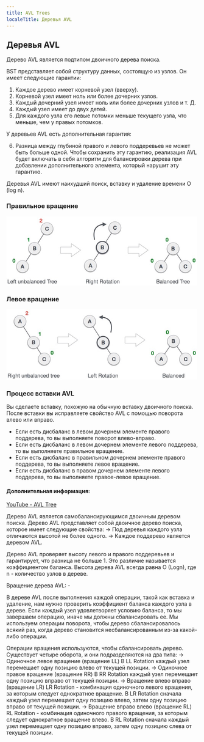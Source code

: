 ```yaml
---
title: AVL Trees
localeTitle: Деревья AVL
---
```

## Деревья AVL

Дерево AVL является подтипом двоичного дерева поиска.

BST представляет собой структуру данных, состоящую из узлов. Он имеет следующие гарантии:

1.  Каждое дерево имеет корневой узел (вверху).
2.  Корневой узел имеет ноль или более дочерних узлов.
3.  Каждый дочерний узел имеет ноль или более дочерних узлов и т. Д.
4.  Каждый узел имеет до двух детей.
5.  Для каждого узла его левые потомки меньше текущего узла, что меньше, чем у правых потомков.

У деревьев AVL есть дополнительная гарантия:

6.  Разница между глубиной правого и левого поддеревьев не может быть больше одной. Чтобы сохранить эту гарантию, реализация AVL будет включать в себя алгоритм для балансировки дерева при добавлении дополнительного элемента, который нарушит эту гарантию.

Деревья AVL имеют наихудший поиск, вставку и удаление времени O (log n).

### Правильное вращение

![Правильное вращение дерева AVL](https://raw.githubusercontent.com/HebleV/valet_parking/master/images/avl_right_rotation.jpg)

### Левое вращение

![Левое вращение дерева AVL](https://raw.githubusercontent.com/HebleV/valet_parking/master/images/avl_left_rotation.jpg)

### Процесс вставки AVL

Вы сделаете вставку, похожую на обычную вставку двоичного поиска. После вставки вы исправляете свойство AVL с помощью поворота влево или вправо.

*   Если есть дисбаланс в левом дочернем элементе правого поддерева, то вы выполняете поворот влево-вправо.
*   Если есть дисбаланс в левом дочернем элементе левого поддерева, то вы выполняете правильное вращение.
*   Если есть дисбаланс в правильном дочернем элементе правого поддерева, то вы выполняете левое вращение.
*   Если есть дисбаланс в правом дочернем элементе левого поддерева, то вы выполняете правое-левое вращение.

#### Дополнительная информация:

[YouTube - AVL Tree](https://www.youtube.com/watch?v=7m94k2Qhg68)

Дерево AVL является самобалансирующимся двоичным деревом поиска. Дерево AVL представляет собой двоичное дерево поиска, которое имеет следующие свойства: -> Под деревья каждого узла отличаются высотой не более одного. -> Каждое поддерево является деревом AVL.

Дерево AVL проверяет высоту левого и правого поддеревьев и гарантирует, что разница не больше 1. Это различие называется коэффициентом баланса. Высота дерева AVL всегда равна O (Logn), где n - количество узлов в дереве.

Вращение дерева AVL: -

В дереве AVL после выполнения каждой операции, такой как вставка и удаление, нам нужно проверить коэффициент баланса каждого узла в дереве. Если каждый узел удовлетворяет условию баланса, то мы завершаем операцию, иначе мы должны сбалансировать ее. Мы используем операции поворота, чтобы дерево сбалансировалось всякий раз, когда дерево становится несбалансированным из-за какой-либо операции.

Операции вращения используются, чтобы сбалансировать дерево. Существует четыре оборота, и они подразделяются на два типа: -> Одиночное левое вращение (вращение LL) В LL Rotation каждый узел перемещает одну позицию влево от текущей позиции. -> Одиночное правое вращение (вращение RR) В RR Rotation каждый узел перемещает одну позицию вправо от текущей позиции. -> Вращение влево вправо (вращение LR) LR Rotation - комбинация одиночного левого вращения, за которым следует однократное вращение. В LR Rotation сначала каждый узел перемещает одну позицию влево, затем одну позицию вправо от текущей позиции. -> Вращение вправо влево (вращение RL) RL Rotation - комбинация одиночного правого вращения, за которым следует однократное вращение влево. В RL Rotation сначала каждый узел перемещает одну позицию вправо, затем одну позицию слева от текущей позиции.